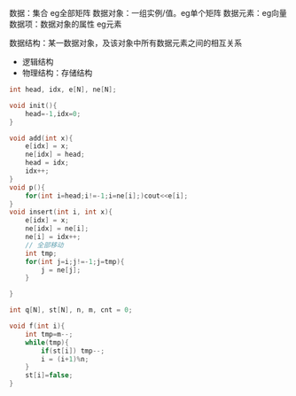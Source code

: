 


数据：集合 eg全部矩阵
数据对象：一组实例/值。eg单个矩阵
数据元素：eg向量
数据项：数据对象的属性 eg元素

数据结构：某一数据对象，及该对象中所有数据元素之间的相互关系
- 逻辑结构
- 物理结构：存储结构



```c
int head, idx, e[N], ne[N];

void init(){
    head=-1,idx=0;
}

void add(int x){
    e[idx] = x;
    ne[idx] = head;
    head = idx;
    idx++;
}
void p(){
    for(int i=head;i!=-1;i=ne[i];)cout<<e[i];
}
void insert(int i, int x){
    e[idx] = x;
    ne[idx] = ne[i];
    ne[i] = idx++;
    // 全部移动
    int tmp;
    for(int j=i;j!=-1;j=tmp){
        j = ne[j];
    }

}

int q[N], st[N], n, m, cnt = 0;

void f(int i){
    int tmp=m--;
    while(tmp){
        if(st[i]) tmp--;
        i = (i+1)%n;
    }
    st[i]=false;
}


```
